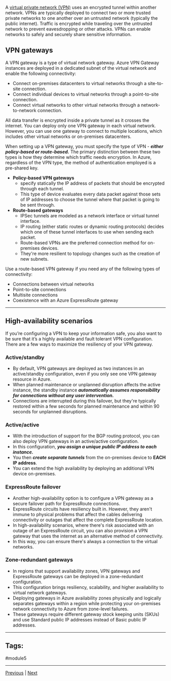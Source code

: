 A [virtual private network (VPN)](Terminologies#VPN) uses an encrypted tunnel within another network. VPNs are typically deployed to connect two or more trusted private networks to one another over an untrusted network (typically the public internet). Traffic is encrypted while traveling over the untrusted network to prevent eavesdropping or other attacks. VPNs can enable networks to safely and securely share sensitive information.
## VPN gateways

A VPN gateway is a type of virtual network gateway. Azure VPN Gateway instances are deployed in a dedicated subnet of the virtual network and enable the following connectivity:
- Connect on-premises datacenters to virtual networks through a site-to-site connection.
- Connect individual devices to virtual networks through a point-to-site connection.
- Connect virtual networks to other virtual networks through a network-to-network connection.

All data transfer is encrypted inside a private tunnel as it crosses the internet. You can deploy only one VPN gateway in each virtual network. However, you can use one gateway to connect to multiple locations, which includes other virtual networks or on-premises datacenters.

When setting up a VPN gateway, you must specify the type of VPN - ***either policy-based or route-based.*** The primary distinction between these two types is how they determine which traffic needs encryption. In Azure, regardless of the VPN type, the method of authentication employed is a pre-shared key.

- **Policy-based VPN gateways** 
	- specify statically the IP address of packets that should be encrypted through each tunnel. 
	- This type of device evaluates every data packet against those sets of IP addresses to choose the tunnel where that packet is going to be sent through.
- **Route-based gateways** 
	- IPSec tunnels are modeled as a network interface or virtual tunnel interface. 
	- IP routing (either static routes or dynamic routing protocols) decides which one of these tunnel interfaces to use when sending each packet. 
	- Route-based VPNs are the preferred connection method for on-premises devices.
	- They're more resilient to topology changes such as the creation of new subnets.

Use a route-based VPN gateway if you need any of the following types of connectivity:
- Connections between virtual networks
- Point-to-site connections
- Multisite connections
- Coexistence with an Azure ExpressRoute gateway

---
## High-availability scenarios

If you’re configuring a VPN to keep your information safe, you also want to be sure that it’s a highly available and fault tolerant VPN configuration. There are a few ways to maximize the resiliency of your VPN gateway.

### Active/standby
- By default, VPN gateways are deployed as two instances in an active/standby configuration, even if you only see one VPN gateway resource in Azure. 
- When planned maintenance or unplanned disruption affects the active instance, the standby instance ***automatically assumes responsibility for connections without any user intervention.*** 
- Connections are interrupted during this failover, but they're typically restored within a few seconds for planned maintenance and within 90 seconds for unplanned disruptions.

### Active/active
- With the introduction of support for the BGP routing protocol, you can also deploy VPN gateways in an active/active configuration. 
- In this configuration, ***you assign a unique public IP address to each instance.*** 
- You then ***create separate tunnels*** from the on-premises device to **EACH IP address**.
- You can extend the high availability by deploying an additional VPN device on-premises.

### ExpressRoute failover
- Another high-availability option is to configure a VPN gateway as a secure failover path for ExpressRoute connections. 
- ExpressRoute circuits have resiliency built in. However, they aren't immune to physical problems that affect the cables delivering connectivity or outages that affect the complete ExpressRoute location. 
- In high-availability scenarios, where there's risk associated with an outage of an ExpressRoute circuit, you can also provision a VPN gateway that uses the internet as an alternative method of connectivity. 
- In this way, you can ensure there's always a connection to the virtual networks.

### Zone-redundant gateways
- In regions that support availability zones, VPN gateways and ExpressRoute gateways can be deployed in a zone-redundant configuration. 
- This configuration brings resiliency, scalability, and higher availability to virtual network gateways. 
- Deploying gateways in Azure availability zones physically and logically separates gateways within a region while protecting your on-premises network connectivity to Azure from zone-level failures. 
- These gateways require different gateway stock keeping units (SKUs) and use Standard public IP addresses instead of Basic public IP addresses.

	
---
## Tags:
#module5

---
[Previous](Describe-Azure-Virtual-Networking.md) | [Next](Describe-Azure-ExpressRoute.md)
